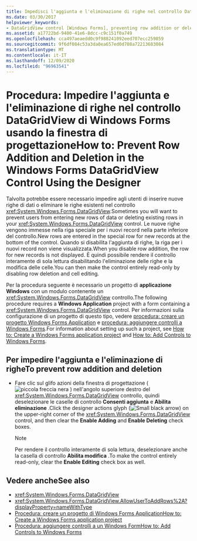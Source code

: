```yaml
---
title: Impedisci l'aggiunta e l'eliminazione di righe nel controllo DataGridView usando la finestra di progettazione
ms.date: 03/30/2017
helpviewer_keywords:
- DataGridView control [Windows Forms], preventing row addition or deletion
ms.assetid: a17722bd-9400-41e6-8dcc-c9c151f0a749
ms.openlocfilehash: cca497aeaedd0c9f988241092eed707ecc259859
ms.sourcegitcommit: 9f6df084c53a3da0ea657ed0d708a72213683084
ms.translationtype: MT
ms.contentlocale: it-IT
ms.lasthandoff: 12/09/2020
ms.locfileid: "96963541"
---
```

# <a name="how-to-prevent-row-addition-and-deletion-in-the-windows-forms-datagridview-control-using-the-designer"></a><span data-ttu-id="6f699-102">Procedura: Impedire l'aggiunta e l'eliminazione di righe nel controllo DataGridView di Windows Forms usando la finestra di progettazione</span><span class="sxs-lookup"><span data-stu-id="6f699-102">How to: Prevent Row Addition and Deletion in the Windows Forms DataGridView Control Using the Designer</span></span>
<span data-ttu-id="6f699-103">Talvolta potrebbe essere necessario impedire agli utenti di inserire nuove righe di dati o eliminare le righe esistenti nel controllo <xref:System.Windows.Forms.DataGridView>.</span><span class="sxs-lookup"><span data-stu-id="6f699-103">Sometimes you will want to prevent users from entering new rows of data or deleting existing rows in your <xref:System.Windows.Forms.DataGridView> control.</span></span> <span data-ttu-id="6f699-104">Le nuove righe vengono immesse nella riga speciale per i nuovi record nella parte inferiore del controllo.</span><span class="sxs-lookup"><span data-stu-id="6f699-104">New rows are entered in the special row for new records at the bottom of the control.</span></span> <span data-ttu-id="6f699-105">Quando si disabilita l'aggiunta di righe, la riga per i nuovi record non viene visualizzata.</span><span class="sxs-lookup"><span data-stu-id="6f699-105">When you disable row addition, the row for new records is not displayed.</span></span> <span data-ttu-id="6f699-106">È quindi possibile rendere il controllo interamente di sola lettura disabilitando l'eliminazione delle righe e la modifica delle celle.</span><span class="sxs-lookup"><span data-stu-id="6f699-106">You can then make the control entirely read-only by disabling row deletion and cell editing.</span></span>

 <span data-ttu-id="6f699-107">Per la procedura seguente è necessario un progetto di **applicazione Windows** con un modulo contenente un <xref:System.Windows.Forms.DataGridView> controllo.</span><span class="sxs-lookup"><span data-stu-id="6f699-107">The following procedure requires a **Windows Application** project with a form containing a <xref:System.Windows.Forms.DataGridView> control.</span></span> <span data-ttu-id="6f699-108">Per informazioni sulla configurazione di un progetto di questo tipo, vedere [procedura: creare un progetto Windows Forms Application](/visualstudio/ide/step-1-create-a-windows-forms-application-project) e [procedura: aggiungere controlli a Windows Forms](how-to-add-controls-to-windows-forms.md).</span><span class="sxs-lookup"><span data-stu-id="6f699-108">For information about setting up such a project, see [How to: Create a Windows Forms application project](/visualstudio/ide/step-1-create-a-windows-forms-application-project) and [How to: Add Controls to Windows Forms](how-to-add-controls-to-windows-forms.md).</span></span>

## <a name="to-prevent-row-addition-and-deletion"></a><span data-ttu-id="6f699-109">Per impedire l'aggiunta e l'eliminazione di righe</span><span class="sxs-lookup"><span data-stu-id="6f699-109">To prevent row addition and deletion</span></span>

- <span data-ttu-id="6f699-110">Fare clic sul glifo azioni della finestra di progettazione ( ![ piccola freccia nera ](./media/designer-actions-glyph.gif) ) nell'angolo superiore destro del <xref:System.Windows.Forms.DataGridView> controllo, quindi deselezionare le caselle di controllo **Consenti aggiunta** e **Abilita eliminazione** .</span><span class="sxs-lookup"><span data-stu-id="6f699-110">Click the designer actions glyph (![Small black arrow](./media/designer-actions-glyph.gif)) on the upper-right corner of the <xref:System.Windows.Forms.DataGridView> control, and then clear the **Enable Adding** and **Enable Deleting** check boxes.</span></span>

    > [!NOTE]
    > <span data-ttu-id="6f699-111">Per rendere il controllo interamente di sola lettura, deselezionare anche la casella di controllo **Abilita modifica** .</span><span class="sxs-lookup"><span data-stu-id="6f699-111">To make the control entirely read-only, clear the **Enable Editing** check box as well.</span></span>

## <a name="see-also"></a><span data-ttu-id="6f699-112">Vedere anche</span><span class="sxs-lookup"><span data-stu-id="6f699-112">See also</span></span>

- <xref:System.Windows.Forms.DataGridView>
- <xref:System.Windows.Forms.DataGridView.AllowUserToAddRows%2A?displayProperty=nameWithType>
- [<span data-ttu-id="6f699-113">Procedura: creare un progetto di Windows Forms Application</span><span class="sxs-lookup"><span data-stu-id="6f699-113">How to: Create a Windows Forms application project</span></span>](/visualstudio/ide/step-1-create-a-windows-forms-application-project)
- [<span data-ttu-id="6f699-114">Procedura: aggiungere controlli a un Windows Form</span><span class="sxs-lookup"><span data-stu-id="6f699-114">How to: Add Controls to Windows Forms</span></span>](how-to-add-controls-to-windows-forms.md)
